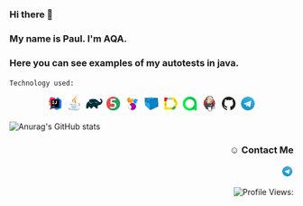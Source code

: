 ### Hi there 👋
### My name is Paul. I'm AQA.
### Here you can see examples of my autotests in java.


`Technology used:`

<p align="center">
<img width="6%" title="IntelliJ IDEA" src="images/Intelij_IDEA.png">
<img width="6%" title="Java" src="images/Java.png">
<img width="6%" title="Gradle" src="images/Gradle.png">
<img width="6%" title="JUnit5" src="images/JUnit5.png">
<img width="6%" title="Selenide" src="images/Selenide.png">
<img width="6%" title="Selenoid" src="images/Selenoid.png">
<img width="6%" title="Allure Report" src="images/Allure_Report.png">
<img width="6%" title="Allure TestOps" src="images/AllureTestOps.png">
<img width="6%" title="Jenkins" src="images/Jenkins.png">
<img width="6%" title="GitHub" src="images/Github.png">
<img width="6%" title="Telegram" src="images/Telegram.png">
</p>

![Anurag's GitHub stats](https://github-readme-stats.vercel.app/api?username=KotenKiton&show_icons=true&theme=blue-green)

### <p align="right"></a>:relaxed: Contact Me 

<p align="right">
  <a href="https://t.me/BiLLGradLe"><img width="22px" alt="Telegram" title="Telegram" src="images/Telegram.png"/></a>
 

</p>

<p align="right">
  <img src="https://komarev.com/ghpvc/?username=anikknik" alt="Profile Views:">
</p>


[//]: # ()
[//]: # (Here are some ideas to get you started:)

[//]: # ()
[//]: # (- 🔭 I’m currently working on ...)

[//]: # (- 🌱 I’m currently learning ...)

[//]: # (- 👯 I’m looking to collaborate on ...)

[//]: # (- 🤔 I’m looking for help with ...)

[//]: # (- 💬 Ask me about ...)

[//]: # (- 📫 How to reach me: ...)

[//]: # (- 😄 Pronouns: ...)

[//]: # (- ⚡ Fun fact: ...)

[//]: # (-->)
